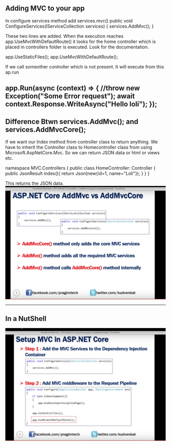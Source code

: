 ## Adding MVC to your app
In configure services method add services.mvc()
 public void ConfigureServices(IServiceCollection services)
        {
            services.AddMvc();
        }

These two lines are added. When the execution reaches app.UseMvcWithDefaultRoute() it looks for the home controller which is placed in controllers folder is executed. Look for the documentation.


 app.UseStaticFiles();
 app.UseMvcWithDefaultRoute();


If we call someother controller which is not present. It will execute from this ap.run

app.Run(async (context) =>
            {
                //throw new Exception("Some Error request");
                await context.Response.WriteAsync("Hello loli");
            });
------------------
## Difference Btwn services.AddMvc(); and services.AddMvcCore();
If we want our Index method from controller class to return anything. We have to inherit the Controller class to Homecontroller class from 
using Microsoft.AspNetCore.Mvc.  So we can return JSON data or html or views etc.

namespace MVC.Controllers
{
    public class HomeController: Controller
    {
        public JsonResult index(){
            return Json(new{id=1, name="Loli"});
        }
    }
}

This returns the JSON data.
![Alt text](SS2.png) 



-----------------
## In a NutShell
 ![Alt text](SS1.png) 